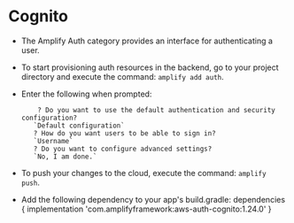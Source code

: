 # Cognito

* The Amplify Auth category provides an interface for authenticating a user.
* To start provisioning auth resources in the backend, go to your project directory and execute the command: `amplify add auth`.
* Enter the following when prompted:

          ? Do you want to use the default authentication and security configuration?
         `Default configuration`
         ? How do you want users to be able to sign in?
         `Username`
         ? Do you want to configure advanced settings?
         `No, I am done.`

* To push your changes to the cloud, execute the command: `amplify push`.  

* Add the following dependency to your app's build.gradle:
     dependencies {
     implementation 'com.amplifyframework:aws-auth-cognito:1.24.0'
     }

     